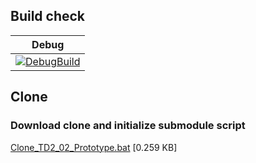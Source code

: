 ## Build check
|Debug|
|:---:|
|[![DebugBuild](https://github.com/Souto-Naitou/TD2_02_Prototype/actions/workflows/main.yml/badge.svg?event=push)](https://github.com/Souto-Naitou/TD2_02_Prototype/actions/workflows/main.yml)|

## Clone
### Download clone and initialize submodule script
[Clone_TD2_02_Prototype.bat](https://github.com/82145c57-e7cb-48bc-9051-816fdf3878f4) [0.259 KB]
